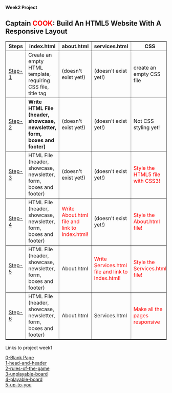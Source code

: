 <p><strong>Week2 Project</strong></p>

<body>
  
  <h2>Captain <span style=color:red>COOK</span>: Build An HTML5 Website With A Responsive Layout</h2>
 
  <table width="70%" border="1">
    <thead>
      <tr>
        <th>Steps</th>
        <th>index.html</th>
        <th>about.html</th>
        <th>services.html</th>
        <th>CSS</th>
      </tr>
    </thead>
    <tbody>
      <tr>
        <td><a href="https://mert1980.github.io/HTML-CSS-GitHub/homework/week-2-project/Step1/home.html">Step-1</a> </td>
        <td>Create an empty HTML template, requiring CSS file, title tag</td>
        <td>(doesn't exist yet!)</td>
        <td>(doesn't exist yet!)</td>
        <td>create an empty CSS file</td>
      </tr>
    <tbody>
     <tbody>
        <tr>
          <td><a href="https://mert1980.github.io/HTML-CSS-GitHub/homework/week-2-project/Step2/home.html">Step-2</a> </td>
          <td><strong>Write HTML File (header, showcase, newsletter, form, boxes and footer)</strong></td>
          <td>(doesn't exist yet!)</td>
          <td>(doesn't exist yet!)</td>
          <td>Not CSS styling yet!</td>
        </tr>
    <tbody>
    <tbody>
        <tr>
          <td><a href="https://mert1980.github.io/HTML-CSS-GitHub/homework/week-2-project/Step3/home.html">Step-3</a></td>
          <td>HTML File (header, showcase, newsletter, form, boxes and footer)</td>
          <td>(doesn't exist yet!)</td>
          <td>(doesn't exist yet!)</td>
          <td style=color:red>Style the HTML5 file with CSS3!</td>
        </tr>
    <tbody>
        <tbody>
            <tr>
              <td><a href="https://mert1980.github.io/HTML-CSS-GitHub/homework/week-2-project/Step4/home.html">Step-4</a></td>
              <td>HTML File (header, showcase, newsletter, form, boxes and footer)</td>
              <td style=color:red >Write About.html file and link to Index.html!</td>
              <td>(doesn't exist yet!)</td>
              <td style=color:red>Style the About.html file!</td>
            </tr>
        <tbody>
            <tbody>
                <tr>
                  <td><a href="https://mert1980.github.io/HTML-CSS-GitHub/homework/week-2-project/Step5/home.html">Step-5</a></td>
                  <td>HTML File (header, showcase, newsletter, form, boxes and footer)</td>
                  <td>About.html</td>
                  <td style=color:red>Write Services.html file and link to Index.html!</td>
                  <td style=color:red>Style the Services.html file!</td>
                </tr>
            <tbody>
                <tbody>
                    <tbody>
                        <tr>
                          <td><a href="https://mert1980.github.io/HTML-CSS-GitHub/homework/week-2-project/Step6/home.html">Step-6</a></td>
                          <td>HTML File (header, showcase, newsletter, form, boxes and footer)</td>
                          <td>About.html</td>
                          <td>Services.html</td>
                          <td style=color:red>Make all the pages responsive</td>
                        </tr>
                <tbody>
  </table>
</body>

<p>Links to project week1</p>
<a href="https://mert1980.github.io/HTML-CSS-GitHub/homework/week-1-project/0-blank-page-setup">0-Blank Page</a><br>
<a href="https://mert1980.github.io/HTML-CSS-GitHub/homework/week-1-project/1-head-and-header">1-head-and-header</a><br>
<a href="https://mert1980.github.io/HTML-CSS-GitHub/homework/week-1-project/2-rules-of-the-game">2-rules-of-the-game</a><br>
<a href="https://mert1980.github.io/HTML-CSS-GitHub/homework/week-1-project/3-unplayable-board">3-unplayable-board</a><br>
<a href="https://mert1980.github.io/HTML-CSS-GitHub/homework/week-1-project/4-playable-board">4-playable-board</a><br>
<a href="https://mert1980.github.io/HTML-CSS-GitHub/homework/week-1-project/5-up-to-you">5-up-to-you</a><br><br>


